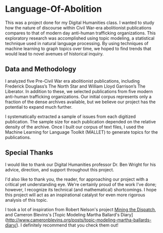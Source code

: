 # Language-Of-Abolition

This was a project done for my Digital Humanities class. I wanted to study how the nature of discourse within Civil War-era abolitionist publications compares to that of modern day anti-human trafficking organizations. This exploratory research was accomplished using topic modeling, a statistical technique used in natural language processing. By using techniques of machine learning to graph topics over time, we hoped to find trends that would lead to novel avenues of historical inquiry.

## Data and Methodology

I analyzed five Pre-Civil War era abolitionist publications, including Frederick Douglass’s The North Star and William Lloyd Garrison’s The Liberator. In addition to these, we selected publications from five modern anti-human trafficking organizations. Our initial corpus represents only a fraction of the dense archives available, but we believe our project has the potential to expand much further.

I systematically extracted a sample of issues from each digitized publication. The sample size for each publication depended on the relative density of the archive. Once I built our corpus of text files, I used the Machine Learning for Language Toolkit (MALLET) to generate topics for the publications. 

## Special Thanks

I would like to thank our Digital Humanities professor Dr. Ben Wright for his advice, direction, and support throughout this project.

I'd also like to thank you, the reader, for approaching our project with a critical yet understanding eye. We're certainly proud of the work I've done; however, I recognize its technical (and mathematical) shortcomings. I hope this project will act as an inspirational catalyst for even more rigorous analysis of this topic.

I took a lot of inspiration from Robert Nelson's project [Mining the Dispatch](http://dsl.richmond.edu/dispatch/pages/home), and Cameron Blevins's [Topic Modeling Martha Ballard's Diary] (http://www.cameronblevins.org/posts/topic-modeling-martha-ballards-diary/). I definitely recommend that you check them out!
